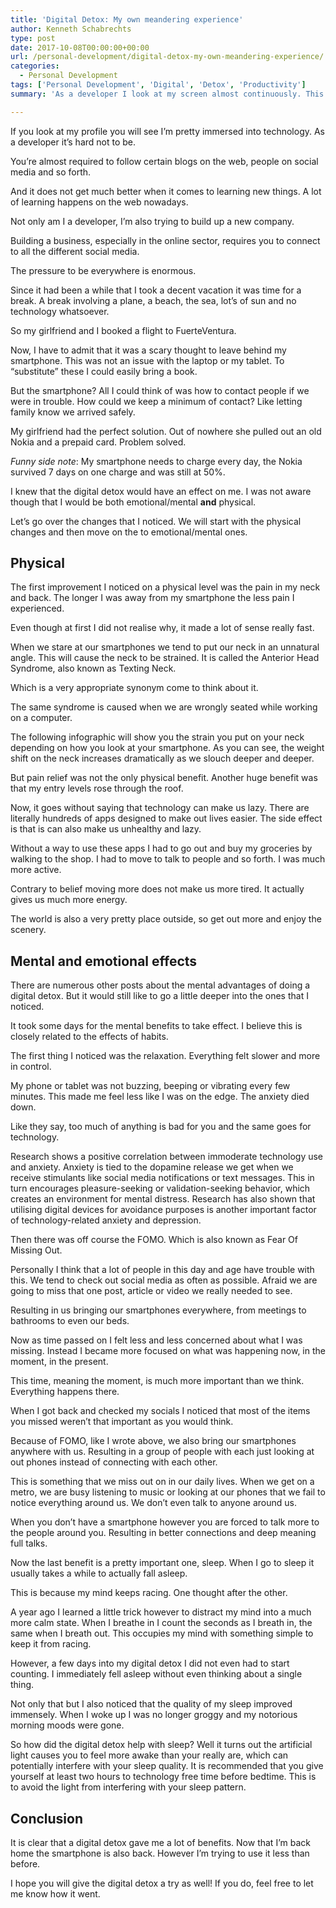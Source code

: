 ```yaml
---
title: 'Digital Detox: My own meandering experience'
author: Kenneth Schabrechts
type: post
date: 2017-10-08T00:00:00+00:00
url: /personal-development/digital-detox-my-own-meandering-experience/
categories:
  - Personal Development
tags: ['Personal Development', 'Digital', 'Detox', 'Productivity']
summary: 'As a developer I look at my screen almost continuously. This was burning me out and I needed a break away from technology. So I took a digital detox. In this post I will show you what I did and how it felt.'

---
```

If you look at my profile you will see I’m pretty immersed into technology. As a developer it’s hard not to be.

You’re almost required to follow certain blogs on the web, people on social media and so forth.

And it does not get much better when it comes to learning new things. A lot of learning happens on the web nowadays.

Not only am I a developer, I’m also trying to build up a new company.

Building a business, especially in the online sector, requires you to connect to all the different social media.

The pressure to be everywhere is enormous.

Since it had been a while that I took a decent vacation it was time for a break. A break involving a plane, a beach, the sea, lot’s of sun and no technology whatsoever.

So my girlfriend and I booked a flight to FuerteVentura.

Now, I have to admit that it was a scary thought to leave behind my smartphone. This was not an issue with the laptop or my tablet. To “substitute” these I could easily bring a book.

But the smartphone? All I could think of was how to contact people if we were in trouble. How could we keep a minimum of contact? Like letting family know we arrived safely.

My girlfriend had the perfect solution. Out of nowhere she pulled out an old Nokia and a prepaid card. Problem solved.

*Funny side note*: My smartphone needs to charge every day, the Nokia survived 7 days on one charge and was still at 50%.

I knew that the digital detox would have an effect on me. I was not aware though that I would be both emotional/mental **and** physical.

Let’s go over the changes that I noticed. We will start with the physical changes and then move on the to emotional/mental ones.

## Physical

The first improvement I noticed on a physical level was the pain in my neck and back. The longer I was away from my smartphone the less pain I experienced.

Even though at first I did not realise why, it made a lot of sense really fast.

When we stare at our smartphones we tend to put our neck in an unnatural angle. This will cause the neck to be strained. It is called the Anterior Head Syndrome, also known as Texting Neck.

Which is a very appropriate synonym come to think about it.

The same syndrome is caused when we are wrongly seated while working on a computer.

The following infographic will show you the strain you put on your neck depending on how you look at your smartphone. As you can see, the weight shift on the neck increases dramatically as we slouch deeper and deeper.

But pain relief was not the only physical benefit. Another huge benefit was that my entry levels rose through the roof.

Now, it goes without saying that technology can make us lazy. There are literally hundreds of apps designed to make out lives easier. The side effect is that is can also make us unhealthy and lazy.

Without a way to use these apps I had to go out and buy my groceries by walking to the shop. I had to move to talk to people and so forth. I was much more active.

Contrary to belief moving more does not make us more tired. It actually gives us much more energy.

The world is also a very pretty place outside, so get out more and enjoy the scenery.

## Mental and emotional effects

There are numerous other posts about the mental advantages of doing a digital detox. But it would still like to go a little deeper into the ones that I noticed.

It took some days for the mental benefits to take effect. I believe this is closely related to the effects of habits.

The first thing I noticed was the relaxation. Everything felt slower and more in control.

My phone or tablet was not buzzing, beeping or vibrating every few minutes. This made me feel less like I was on the edge. The anxiety died down.

Like they say, too much of anything is bad for you and the same goes for technology.

Research shows a positive correlation between immoderate technology use and anxiety. Anxiety is tied to the dopamine release we get when we receive stimulants like social media notifications or text messages. This in turn encourages pleasure-seeking or validation-seeking behavior, which creates an environment for mental distress. Research has also shown that utilising digital devices for avoidance purposes is another important factor of technology-related anxiety and depression.

Then there was off course the FOMO. Which is also known as Fear Of Missing Out.

Personally I think that a lot of people in this day and age have trouble with this. We tend to check out social media as often as possible. Afraid we are going to miss that one post, article or video we really needed to see.

Resulting in us bringing our smartphones everywhere, from meetings to bathrooms to even our beds.

Now as time passed on I felt less and less concerned about what I was missing. Instead I became more focused on what was happening now, in the moment, in the present.

This time, meaning the moment, is much more important than we think. Everything happens there.

When I got back and checked my socials I noticed that most of the items you missed weren’t that important as you would think.

Because of FOMO, like I wrote above, we also bring our smartphones anywhere with us. Resulting in a group of people with each just looking at out phones instead of connecting with each other.

This is something that we miss out on in our daily lives. When we get on a metro, we are busy listening to music or looking at our phones that we fail to notice everything around us. We don’t even talk to anyone around us.

When you don’t have a smartphone however you are forced to talk more to the people around you. Resulting in better connections and deep meaning full talks.

Now the last benefit is a pretty important one, sleep. When I go to sleep it usually takes a while to actually fall asleep.

This is because my mind keeps racing. One thought after the other.

A year ago I learned a little trick however to distract my mind into a much more calm state. When I breathe in I count the seconds as I breath in, the same when I breath out. This occupies my mind with something simple to keep it from racing.

However, a few days into my digital detox I did not even had to start counting. I immediately fell asleep without even thinking about a single thing.

Not only that but I also noticed that the quality of my sleep improved immensely. When I woke up I was no longer groggy and my notorious morning moods were gone.

So how did the digital detox help with sleep? Well it turns out the artificial light causes you to feel more awake than your really are, which can potentially interfere with your sleep quality. It is recommended that you give yourself at least two hours to technology free time before bedtime. This is to avoid the light from interfering with your sleep pattern.

## Conclusion

It is clear that a digital detox gave me a lot of benefits. Now that I’m back home the smartphone is also back. However I’m trying to use it less than before.

I hope you will give the digital detox a try as well! If you do, feel free to let me know how it went.